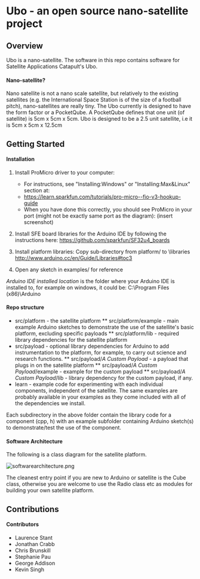 # Ubo - an open source nano-satellite project 

## Overview
Ubo is a nano-satellite. 
The software in this repo contains software for Satellite Applications Catapult's Ubo. 

#### Nano-satellite?
Nano satellite is not a nano scale satellite, but relatively to the existing satellites (e.g. the International Space Station is of the size of a football pitch), nano-satellites are really tiny. The Ubo currently is designed to have the form factor or a PocketQube. A PocketQube defines that one unit (of satellite) is 5cm x 5cm x 5cm. Ubo is designed to be a 2.5 unit satellite, i.e it is 5cm x 5cm x 12.5cm

## Getting Started

#### Installation
1. Install ProMicro driver to your computer: 
	* For instructions, see "Installing:Windows" or "Installing:Max&Linux" section at:
	* https://learn.sparkfun.com/tutorials/pro-micro--fio-v3-hookup-guide
	* When you have done this correctly, you should see ProMicro in your port (might not be exactly same port as the diagram):
(insert screenshot)

2. Install SFE board libraries for the Arduino IDE by following the instructions here: https://github.com/sparkfun/SF32u4_boards

3. Install platform libraries: Copy sub-directory from platform/ to <Arduino IDE installed location>\libraries http://www.arduino.cc/en/Guide/Libraries#toc3

4. Open any sketch in examples/ for reference

_Arduino IDE installed location_ is the folder where your Arduino IDE is installed to, for example on windows, it could be: C:\Program Files (x86)\Arduino

#### Repo structure 
* src/platform - the satellite platform
** src/platform/example - main example Arduino sketches to demonstrate the use of the satellite's basic platform, excluding specific payloads
** src/platform/lib - required library dependencies for the satellite platform
* src/payload - optional library dependencies for Arduino to add instrumentation to the platform, for example, to carry out science and research functions. 
** src/payload/_A Custom Payload_ - a payload that plugs in on the satellite platform
** src/payload/_A Custom Payload_/example - example for the custom payload
** src/payload/_A Custom Payload_/lib - library dependency for the custom payload, if any.
* learn - example code for experimenting with each individual components, independent of the satellite. The same examples are probably available in your examples as they come included with all of the dependencies we install. 

Each subdirectory in the above folder contain the library code for a component (cpp, h) with an example subfolder containing Arduino sketch(s) to demonstrate/test the use of the component.

#### Software Architecture
The following is a class diagram for the satellite platform.

![softwarearchitecture.png](https://github.com/SACatapultAdmin/UboFirmware/blob/readme_update/softwarearchitecture.png)

The cleanest entry point if you are new to Arduino or satellite is the Cube class, otherwise you are welcome to use the Radio class etc as modules for building your own satellite platform. 

## Contributions

#### Contributors
* Laurence Stant
* Jonathan Crabb
* Chris Brunskill 
* Stephanie Pau
* George Addison
* Kevin Singh
